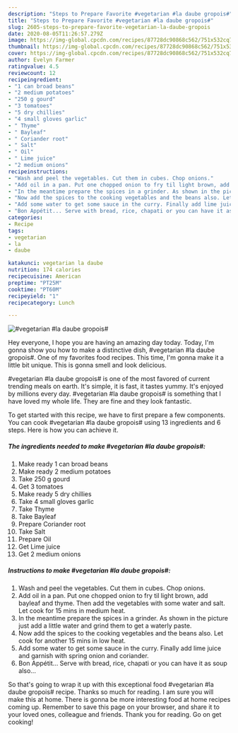 ```yaml
---
description: "Steps to Prepare Favorite #vegetarian #la daube gropois#"
title: "Steps to Prepare Favorite #vegetarian #la daube gropois#"
slug: 2605-steps-to-prepare-favorite-vegetarian-la-daube-gropois
date: 2020-08-05T11:26:57.279Z
image: https://img-global.cpcdn.com/recipes/87728dc90868c562/751x532cq70/vegetarian-la-daube-gropois-recipe-main-photo.jpg
thumbnail: https://img-global.cpcdn.com/recipes/87728dc90868c562/751x532cq70/vegetarian-la-daube-gropois-recipe-main-photo.jpg
cover: https://img-global.cpcdn.com/recipes/87728dc90868c562/751x532cq70/vegetarian-la-daube-gropois-recipe-main-photo.jpg
author: Evelyn Farmer
ratingvalue: 4.5
reviewcount: 12
recipeingredient:
- "1 can broad beans"
- "2 medium potatoes"
- "250 g gourd"
- "3 tomatoes"
- "5 dry chillies"
- "4 small gloves garlic"
- " Thyme"
- " Bayleaf"
- " Coriander root"
- " Salt"
- " Oil"
- " Lime juice"
- "2 medium onions"
recipeinstructions:
- "Wash and peel the vegetables. Cut them in cubes. Chop onions."
- "Add oil in a pan. Put one chopped onion to fry til light brown, add bayleaf and thyme. Then add the vegetables with some water and salt. Let cook for 15 mins in medium heat."
- "In the meantime prepare the spices in a grinder. As shown in the picture just add a little water and grind them to get a waterly paste."
- "Now add the spices to the cooking vegetables and the beans also. Let cook for another 15 mins in low heat."
- "Add some water to get some sauce in the curry. Finally add lime juice and garnish with spring onion and coriander."
- "Bon Appétit... Serve with bread, rice, chapati or you can have it as soup also..."
categories:
- Recipe
tags:
- vegetarian
- la
- daube

katakunci: vegetarian la daube 
nutrition: 174 calories
recipecuisine: American
preptime: "PT25M"
cooktime: "PT60M"
recipeyield: "1"
recipecategory: Lunch

---
```



![#vegetarian #la daube gropois#](https://img-global.cpcdn.com/recipes/87728dc90868c562/751x532cq70/vegetarian-la-daube-gropois-recipe-main-photo.jpg)

Hey everyone, I hope you are having an amazing day today. Today, I'm gonna show you how to make a distinctive dish, #vegetarian #la daube gropois#. One of my favorites food recipes. This time, I'm gonna make it a little bit unique. This is gonna smell and look delicious.

#vegetarian #la daube gropois# is one of the most favored of current trending meals on earth. It's simple, it is fast, it tastes yummy. It's enjoyed by millions every day. #vegetarian #la daube gropois# is something that I have loved my whole life. They are fine and they look fantastic.




To get started with this recipe, we have to first prepare a few components. You can cook #vegetarian #la daube gropois# using 13 ingredients and 6 steps. Here is how you can achieve it.

<!--inarticleads1-->

##### The ingredients needed to make #vegetarian #la daube gropois#:

1. Make ready 1 can broad beans
1. Make ready 2 medium potatoes
1. Take 250 g gourd
1. Get 3 tomatoes
1. Make ready 5 dry chillies
1. Take 4 small gloves garlic
1. Take  Thyme
1. Take  Bayleaf
1. Prepare  Coriander root
1. Take  Salt
1. Prepare  Oil
1. Get  Lime juice
1. Get 2 medium onions




<!--inarticleads2-->

##### Instructions to make #vegetarian #la daube gropois#:

1. Wash and peel the vegetables. Cut them in cubes. Chop onions.
1. Add oil in a pan. Put one chopped onion to fry til light brown, add bayleaf and thyme. Then add the vegetables with some water and salt. Let cook for 15 mins in medium heat.
1. In the meantime prepare the spices in a grinder. As shown in the picture just add a little water and grind them to get a waterly paste.
1. Now add the spices to the cooking vegetables and the beans also. Let cook for another 15 mins in low heat.
1. Add some water to get some sauce in the curry. Finally add lime juice and garnish with spring onion and coriander.
1. Bon Appétit... Serve with bread, rice, chapati or you can have it as soup also...




So that's going to wrap it up with this exceptional food #vegetarian #la daube gropois# recipe. Thanks so much for reading. I am sure you will make this at home. There is gonna be more interesting food at home recipes coming up. Remember to save this page on your browser, and share it to your loved ones, colleague and friends. Thank you for reading. Go on get cooking!
